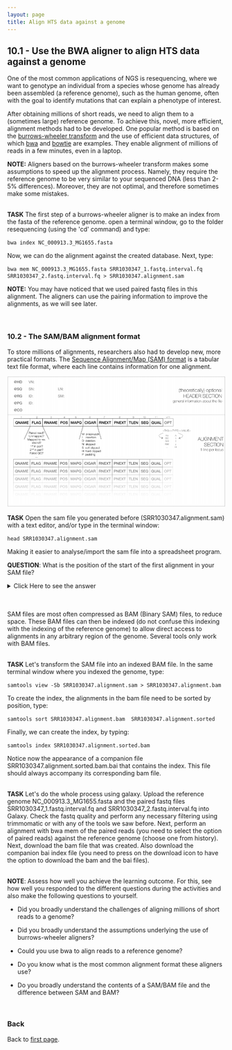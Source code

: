 ```yaml
---
layout: page
title: Align HTS data against a genome
---
```


## <a id="L10.1">10.1 - Use the BWA aligner to align HTS data against a genome</a>

One of the most common applications of NGS is resequencing, where we want to genotype an individual from a species whose genome has already been assembled (a reference genome), such as the human genome, often with the goal to identify mutations that can explain a phenotype of interest.

After obtaining millions of short reads, we need to align them to a (sometimes large) reference genome. To achieve this, novel, more efficient, alignment methods had to be developed. One popular method is based on the [burrows-wheeler transform](https://en.wikipedia.org/wiki/Burrows%E2%80%93Wheeler_transform) and the use of efficient data structures, of which [bwa](http://bio-bwa.sourceforge.net/) and [bowtie](http://bowtie-bio.sourceforge.net/index.shtml) are examples. They enable alignment of millions of reads in a few minutes, even in a laptop.

**NOTE:** Aligners based on the burrows-wheeler transform makes some assumptions to speed up the alignment process. Namely, they require the reference genome to be very similar to your sequenced DNA (less than 2-5% differences). Moreover, they are not optimal, and therefore sometimes make some mistakes.
<br/>
<br/>

**TASK** The first step of a burrows-wheeler aligner is to make an index from the fasta of the reference genome. open a terminal window, go to the folder resequencing (using the 'cd' command) and type:

    bwa index NC_000913.3_MG1655.fasta
    
Now, we can do the alignment against the created database. Next, type:

    bwa mem NC_000913.3_MG1655.fasta SRR1030347_1.fastq.interval.fq SRR1030347_2.fastq.interval.fq > SRR1030347.alignment.sam

**NOTE:** You may have noticed that we used paired fastq files in this alignment. The aligners can use the pairing information to improve the alignments, as we will see later.
<br/>
<br/>
<br/>

### <a id="L10.2">10.2 - The SAM/BAM alignment format</a>

To store millions of alignments, researchers also had to develop new, more practical formats. The [Sequence Alignment/Map (SAM) format](https://samtools.github.io/hts-specs/SAMv1.pdf) is a tabular text file format, where each line contains information for one alignment.
 
![SAM Structure](./Images/L10/bam_structure.png) 

**TASK** Open the sam file you generated before (SRR1030347.alignment.sam) with a text editor, and/or type in the terminal window:

    head SRR1030347.alignment.sam

Making it easier to analyse/import the sam file into a spreadsheet program.
<br/>

**QUESTION**: What is the position of the start of the first alignment in your SAM file?  
<details><summary>Click Here to see the answer</summary>
	Read SRR1030347.285 aligns starting in position 14 (information in the 4th column of the SAM).
</details>
<br/>
<br/>

SAM files are most often compressed as BAM (Binary SAM) files, to reduce space. These BAM files can then be indexed (do not confuse this indexing with the indexing of the reference genome) to allow direct access to alignments in any arbitrary region of the genome. Several tools only work with BAM files.
<br/>
<br/>

**TASK** Let's transform the SAM file into an indexed BAM file. In the same terminal window where you indexed the genome, type:

    samtools view -Sb SRR1030347.alignment.sam > SRR1030347.alignment.bam

To create the index, the alignments in the bam file need to be sorted by position, type: 

    samtools sort SRR1030347.alignment.bam  SRR1030347.alignment.sorted
    
Finally, we can create the index, by typing: 

    samtools index SRR1030347.alignment.sorted.bam
    
Notice now the appearance of a companion file SRR1030347.alignment.sorted.bam.bai that contains the index. This file should always accompany its corresponding bam file.
<br/>
<br/>

**TASK** Let's do the whole process using galaxy. Upload the reference genome NC_000913.3_MG1655.fasta and the paired fastq files SRR1030347_1.fastq.interval.fq and SRR1030347_2.fastq.interval.fq into Galaxy. Check the fastq quality and perform any necessary filtering using trimmomatic or with any of the tools we saw before. Next, perform an alignment with bwa mem of the paired reads (you need to select the option of paired reads) against the reference genome (choose one from history). Next, download the bam file that was created. Also download the companion bai index file (you need to press on the download icon to have the option to download the bam and the bai files). 
<br/>
<br/>

**NOTE**: Assess how well you achieve the learning outcome. For this, see how well you responded to the different questions during the activities and also make the following questions to yourself.

* Did you broadly understand the challenges of aligning millions of short reads to a genome? 

* Did you broadly understand the assumptions underlying the use of burrows-wheeler aligners?

* Could you use bwa to align reads to a reference genome? 

* Do you know what is the most common alignment format these aligners use? 

* Do you broadly understand the contents of a SAM/BAM file and the difference between SAM and BAM? 
<br/>


### Back

Back to [first page](https://maccardoso.github.io/ELB18S/).

